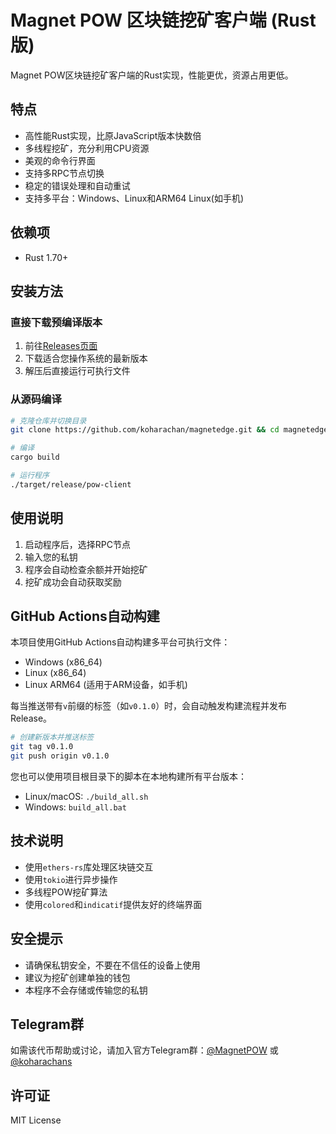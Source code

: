 # Magnet POW 区块链挖矿客户端 (Rust版)

Magnet POW区块链挖矿客户端的Rust实现，性能更优，资源占用更低。

## 特点

- 高性能Rust实现，比原JavaScript版本快数倍
- 多线程挖矿，充分利用CPU资源
- 美观的命令行界面
- 支持多RPC节点切换
- 稳定的错误处理和自动重试
- 支持多平台：Windows、Linux和ARM64 Linux(如手机)

## 依赖项

- Rust 1.70+

## 安装方法

### 直接下载预编译版本

1. 前往[Releases页面](https://github.com/koharachan/magnetedge/releases)
2. 下载适合您操作系统的最新版本
3. 解压后直接运行可执行文件

### 从源码编译

```bash
# 克隆仓库并切换目录
git clone https://github.com/koharachan/magnetedge.git && cd magnetedge

# 编译
cargo build

# 运行程序
./target/release/pow-client
```

## 使用说明

1. 启动程序后，选择RPC节点
2. 输入您的私钥
3. 程序会自动检查余额并开始挖矿
4. 挖矿成功会自动获取奖励

## GitHub Actions自动构建

本项目使用GitHub Actions自动构建多平台可执行文件：
- Windows (x86_64)
- Linux (x86_64)
- Linux ARM64 (适用于ARM设备，如手机)

每当推送带有`v`前缀的标签（如`v0.1.0`）时，会自动触发构建流程并发布Release。

```bash
# 创建新版本并推送标签
git tag v0.1.0
git push origin v0.1.0
```

您也可以使用项目根目录下的脚本在本地构建所有平台版本：
- Linux/macOS: `./build_all.sh`
- Windows: `build_all.bat`

## 技术说明

- 使用`ethers-rs`库处理区块链交互
- 使用`tokio`进行异步操作
- 多线程POW挖矿算法
- 使用`colored`和`indicatif`提供友好的终端界面

## 安全提示

- 请确保私钥安全，不要在不信任的设备上使用
- 建议为挖矿创建单独的钱包
- 本程序不会存储或传输您的私钥

## Telegram群

如需该代币帮助或讨论，请加入官方Telegram群：[@MagnetPOW](https://t.me/MagnetPOW)
或 [@koharachans](https://t.me/koharachans)

## 许可证

MIT License 
